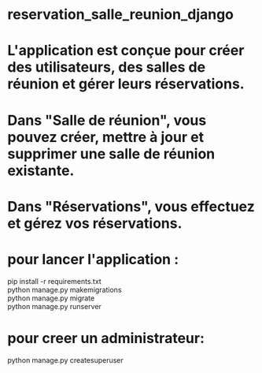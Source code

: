 # reservation_salle_reunion_django

# L'application est conçue pour créer des utilisateurs, des salles de réunion et gérer leurs réservations.


# Dans "Salle de réunion", vous pouvez créer, mettre à jour et supprimer une salle de réunion existante.
# Dans "Réservations", vous effectuez et gérez vos réservations.

# pour lancer l'application :
  pip install -r requirements.txt         
  python manage.py makemigrations         
  python manage.py migrate                  
  python manage.py runserver              

# pour creer un administrateur:

  python manage.py createsuperuser


